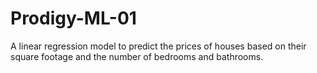 # Prodigy-ML-01
A linear regression model to predict the prices of houses based on their square footage and the number of bedrooms and bathrooms.
